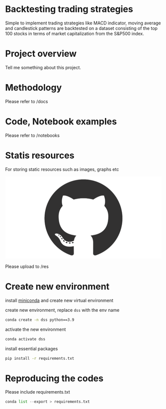 # Backtesting trading strategies
Simple to implement trading strategies like MACD indicator, moving average and candlestick patterns are backtested on a dataset consisting of the top 100 stocks in terms of market capitalization from the S&P500 index.   

# Project overview

Tell me something about this project.

# Methodology

Please refer to /docs

# Code, Notebook examples

Please refer to /notebooks


# Statis resources

For storing static resources such as images, graphs etc

![](res/github_mark.png)

Please upload to /res

# Create new environment

install [miniconda](https://docs.conda.io/en/latest/miniconda.html)
and create new virtual environment

create new environment, replace ```dss``` with the env name
```bash
conda create -n dss python==3.9
```

activate the new environment
```bash
conda activate dss
```

install essential packages
```bash
pip install -r requirements.txt
```


# Reproducing the codes

Please include requirements.txt
```python
conda list --export > requirements.txt
```

